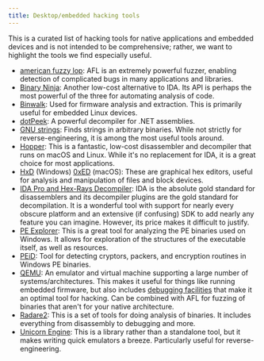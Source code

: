 ```yaml
---
title: Desktop/embedded hacking tools
---
```


This is a curated list of hacking tools for native applications and embedded devices and is not intended to be comprehensive; rather, we want to highlight the tools we find especially useful.

* [american fuzzy lop](http://lcamtuf.coredump.cx/afl/): AFL is an extremely powerful fuzzer, enabling detection of complicated bugs in many applications and libraries.
* [Binary Ninja](https://binary.ninja/): Another low-cost alternative to IDA. Its API is perhaps the most powerful of the three for automating analysis of code.
* [Binwalk](https://github.com/ReFirmLabs/binwalk): Used for firmware analysis and extraction. This is primarily useful for embedded Linux devices.
* [dotPeek](https://www.jetbrains.com/decompiler/): A powerful decompiler for .NET assemblies.
* [GNU strings](https://en.wikipedia.org/wiki/Strings_(Unix)): Finds strings in arbitrary binaries. While not strictly for reverse-engineering, it is among the most useful tools around.
* [Hopper](https://www.hopperapp.com/): This is a fantastic, low-cost disassembler and decompiler that runs on macOS and Linux. While it's no replacement for IDA, it is a great choice for most applications.
* [HxD](https://mh-nexus.de/en/hxd/) (Windows) [0xED](https://www.suavetech.com/0xed/) (macOS): These are graphical hex editors, useful for analysis and manipulation of files and block devices.
* [IDA Pro and Hex-Rays Decompiler](https://www.hex-rays.com/products/ida/): IDA is the absolute gold standard for disassemblers and its decompiler plugins are the gold standard for decompilation. It is a wonderful tool with support for nearly every obscure platform and an extensive (if confusing) SDK to add nearly any feature you can imagine. However, its price makes it difficult to justify.
* [PE Explorer](http://www.heaventools.com/overview.htm): This is a great tool for analyzing the PE binaries used on Windows. It allows for exploration of the structures of the executable itself, as well as resources.
* [PEiD](https://www.aldeid.com/wiki/PEiD): Tool for detecting cryptors, packers, and encryption routines in Windows PE binaries.
* [QEMU](https://www.qemu.org/): An emulator and virtual machine supporting a large number of systems/architectures. This makes it useful for things like running embedded firmware, but also includes [debugging facilities](https://en.wikibooks.org/wiki/QEMU/Debugging_with_QEMU) that make it an optimal tool for hacking. Can be combined with AFL for fuzzing of binaries that aren't for your native architecture.
* [Radare2](https://github.com/radare/radare2): This is a set of tools for doing analysis of binaries. It includes everything from disassembly to debugging and more.
* [Unicorn Engine](https://www.unicorn-engine.org/): This is a library rather than a standalone tool, but it makes writing quick emulators a breeze. Particularly useful for reverse-engineering.
